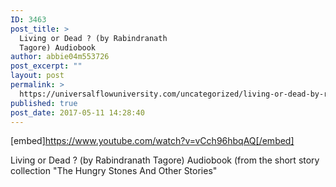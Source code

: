 ```yaml
---
ID: 3463
post_title: >
  Living or Dead ? (by Rabindranath
  Tagore) Audiobook
author: abbie04m553726
post_excerpt: ""
layout: post
permalink: >
  https://universalflowuniversity.com/uncategorized/living-or-dead-by-rabindranath-tagore-audiobook/
published: true
post_date: 2017-05-11 14:28:40
---
```

[embed]https://www.youtube.com/watch?v=vCch96hbqAQ[/embed]<br>
<p>Living or Dead ? (by Rabindranath Tagore) Audiobook (from the short story collection "The Hungry Stones And Other Stories"</p>
